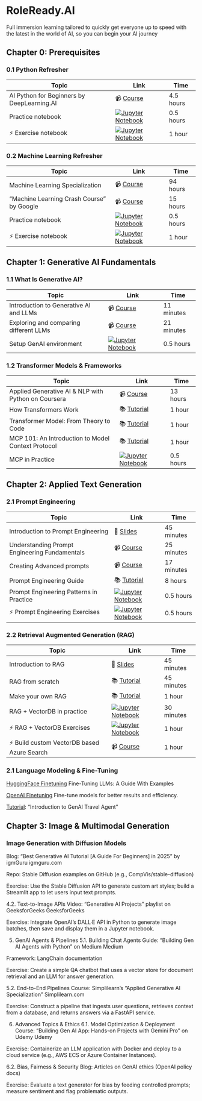 # RoleReady.AI
Full immersion learning tailored to quickly get everyone up to speed with the latest in the world of AI, so you can begin your AI journey 

## Chapter 0: Prerequisites

### 0.1 Python Refresher

| Topic                                        | Link                                                                                                                         | Time      |
|----------------------------------------------|------------------------------------------------------------------------------------------------------------------------------|-----------|
| AI Python for Beginners by DeepLearning.AI | 📹 [ Course ]( https://www.deeplearning.ai/short-courses/ai-python-for-beginners/?utm_source=chatgpt.com )                      | 4.5 hours |
| Practice notebook                            | [![ Jupyter Notebook ]( https://img.shields.io/badge/jupyter-%23FA0F00.svg?style=for-the-badge&logo=jupyter&logoColor=white )](notebooks/0_python_refresher.ipynb) | 0.5 hours | 
| ⚡ Exercise notebook                            | [![ Jupyter Notebook ]( https://img.shields.io/badge/jupyter-%23FA0F00.svg?style=for-the-badge&logo=jupyter&logoColor=white )](exercises/0_python_exercises.ipynb) | 1 hour    | 

### 0.2 Machine Learning Refresher

| Topic                                        | Link                                                                                                                         | Time      |
|----------------------------------------------|------------------------------------------------------------------------------------------------------------------------------|-----------|
| Machine Learning Specialization | 📹 [Course](https://www.coursera.org/specializations/machine-learning-introduction/)                      | 94 hours |   |   |
| “Machine Learning Crash Course” by Google | 📹 [Course](https://developers.google.com/machine-learning/crash-course)                      | 15 hours |   |   |
| Practice notebook                            | [![ Jupyter Notebook ]( https://img.shields.io/badge/jupyter-%23FA0F00.svg?style=for-the-badge&logo=jupyter&logoColor=white )](notebooks/0_basic_ml_refresher.ipynb) | 0.5 hours | 
|  ⚡  Exercise notebook                            | [![ Jupyter Notebook ]( https://img.shields.io/badge/jupyter-%23FA0F00.svg?style=for-the-badge&logo=jupyter&logoColor=white )](exercises/0_ml_refresher_with_exercises.ipynb) | 1 hour    |  


## Chapter 1: Generative AI Fundamentals

### 1.1 What Is Generative AI?

| Topic                                        | Link                                                                                                                         | Time      |  
|----------------------------------------------|------------------------------------------------------------------------------------------------------------------------------|-----------|
| Introduction to Generative AI and LLMs| 📹 [ Course ]( https://www.deeplearning.ai/short-courses/ai-python-for-beginners/?utm_source=chatgpt.com )                      | 11 minutes |  
| Exploring and comparing different LLMs| 📹 [ Course ]( https://www.deeplearning.ai/short-courses/ai-python-for-beginners/?utm_source=chatgpt.com )                      | 21 minutes |   
| Setup GenAI environment                           | [![ Jupyter Notebook ]( https://img.shields.io/badge/jupyter-%23FA0F00.svg?style=for-the-badge&logo=jupyter&logoColor=white )](notebooks/1_ai_environment_setup.ipynb) | 0.5 hours |   


### 1.2 Transformer Models & Frameworks

| Topic                                        | Link                                                                                                                         | Time      | 
|----------------------------------------------|------------------------------------------------------------------------------------------------------------------------------|-----------|
| Applied Generative AI & NLP with Python on Coursera | 📹 [ Course ]( https://www.coursera.org/learn/packt-applied-generative-ai-and-natural-language-processing-with-python-unemz )                      | 13 hours |  
| How Transformers Work | 📚 [ Tutorial ]( https://www.datacamp.com/tutorial/how-transformers-work )                      | 1 hour |   |   |
| Transformer Model: From Theory to Code | 📚 [ Tutorial ]( https://www.datacamp.com/tutorial/building-a-transformer-with-py-torch )                      | 1 hour |   |   |
| MCP 101: An Introduction to Model Context Protocol | 📚 [ Tutorial ]( https://www.digitalocean.com/community/tutorials/model-context-protocol)                      | 1 hour |   |   |
| MCP in Practice                        | [![ Jupyter Notebook ]( https://img.shields.io/badge/jupyter-%23FA0F00.svg?style=for-the-badge&logo=jupyter&logoColor=white )](notebooks/1_mcp_model_context_protocol.ipynb) | 0.5 hours |   



## Chapter 2: Applied Text Generation

### 2.1 Prompt Engineering

| Topic                                        | Link                                                                                                                         | Time      |  
|----------------------------------------------|------------------------------------------------------------------------------------------------------------------------------|-----------|
| Introduction to Prompt Engineering| 📜 [ Slides ]( slides/2_prompt_engineering_slides.pdf )                      | 45 minutes|   |   |
| Understanding Prompt Engineering Fundamentals| 📹 [ Course ]( https://learn.microsoft.com/en-ca/shows/generative-ai-for-beginners/understanding-prompt-engineering-fundamentals-generative-ai-for-beginners?WT.mc_id=academic-105485-koreyst )                      | 25 minutes| 
| Creating Advanced prompts | 📹 [ Course ]( https://microsoft.github.io/generative-ai-for-beginners/#/05-advanced-prompts/README?wt.mc_id=academic-105485-koreyst )                      | 17 minutes| 
| Prompt Engineering Guide | 📚 [Tutorial](https://github.com/dair-ai/Prompt-Engineering-Guide)                      | 8 hours |   |   |
| Prompt Engineering Patterns in Practice                       | [![ Jupyter Notebook ]( https://img.shields.io/badge/jupyter-%23FA0F00.svg?style=for-the-badge&logo=jupyter&logoColor=white )](notebooks/2_prompt_engineering_text.ipynb) | 0.5 hours |  
|  ⚡  Prompt Engineering Exercises                 | [![ Jupyter Notebook ]( https://img.shields.io/badge/jupyter-%23FA0F00.svg?style=for-the-badge&logo=jupyter&logoColor=white )](exercises/2_prompting_exercises.ipynb) | 0.5 hours |  


### 2.2 Retrieval Augmented Generation (RAG)
| Topic                                        | Link                                                                                                                         | Time      |  
|----------------------------------------------|------------------------------------------------------------------------------------------------------------------------------|-----------|
| Introduction to RAG | 📜 [ Slides ]( slides/2_RAG_slides.pdf )                      | 45 minutes|   |   |
| RAG from scratch | 📚 [ Tutorial ]( shttps://learnbybuilding.ai/tutorial/rag-from-scratch/ )                      | 45 minutes|   |   |
| Make your own RAG | 📚 [ Tutorial ]( https://huggingface.co/blog/ngxson/make-your-own-rag )                      | 1 hour |   |   |
| RAG + VectorDB in practice                      | [![ Jupyter Notebook ]( https://img.shields.io/badge/jupyter-%23FA0F00.svg?style=for-the-badge&logo=jupyter&logoColor=white )](notebooks/2_prompt_engineering_text.ipynb) | 30 minutes |
|  ⚡  RAG + VectorDB Exercises                 | [![ Jupyter Notebook ]( https://img.shields.io/badge/jupyter-%23FA0F00.svg?style=for-the-badge&logo=jupyter&logoColor=white )](exercises/2_prompting_exercises.ipynb) | 1 hour |   
|  ⚡  Build custom VectorDB based Azure Search               | 📹 [ Course ]( https://microsoft.github.io/generative-ai-for-beginners/#/08-building-search-applications/README) | 1 hour | 





### 2.1 Language Modeling & Fine-Tuning

[HuggingFace Finetuning](https://www.datacamp.com/tutorial/fine-tuning-large-language-models) Fine-Tuning LLMs: A Guide With Examples 

[OpenAI Finetuning](https://platform.openai.com/docs/guides/fine-tuning) Fine-tune models for better results and efficiency.

[Tutorial](https://medium.com/%40dey.mallika/building-gen-ai-agents-with-python-a-beginners-guide-bc3f842d99e7): “Introduction to GenAI Travel Agent” 






## Chapter 3: Image & Multimodal Generation

### Image Generation with Diffusion Models
Blog: “Best Generative AI Tutorial [A Guide For Beginners] in 2025” by igmGuru 
igmguru.com

Repo: Stable Diffusion examples on GitHub (e.g., CompVis/stable-diffusion)

Exercise: Use the Stable Diffusion API to generate custom art styles; build a Streamlit app to let users input text prompts.

4.2. Text-to-Image APIs
Video: “Generative AI Projects” playlist on GeeksforGeeks 
GeeksforGeeks

Exercise: Integrate OpenAI’s DALL·E API in Python to generate image batches, then save and display them in a Jupyter notebook.

5. GenAI Agents & Pipelines
5.1. Building Chat Agents
Guide: “Building Gen AI Agents with Python” on Medium 
Medium

Framework: LangChain documentation

Exercise: Create a simple QA chatbot that uses a vector store for document retrieval and an LLM for answer generation.

5.2. End-to-End Pipelines
Course: Simplilearn’s “Applied Generative AI Specialization” 
Simplilearn.com

Exercise: Construct a pipeline that ingests user questions, retrieves context from a database, and returns answers via a FastAPI service.

6. Advanced Topics & Ethics
6.1. Model Optimization & Deployment
Course: “Building Gen AI App: Hands-on Projects with Gemini Pro” on Udemy 
Udemy

Exercise: Containerize an LLM application with Docker and deploy to a cloud service (e.g., AWS ECS or Azure Container Instances).

6.2. Bias, Fairness & Security
Blog: Articles on GenAI ethics (OpenAI policy docs)

Exercise: Evaluate a text generator for bias by feeding controlled prompts; measure sentiment and flag problematic outputs.

